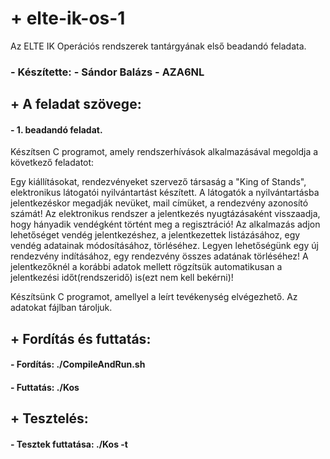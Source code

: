 # + elte-ik-os-1
Az ELTE IK Operációs rendszerek tantárgyának első beadandó feladata.
### - Készítette: - Sándor Balázs - AZA6NL
## + A feladat szövege:
#### - 1. beadandó feladat.
Készítsen C programot, amely rendszerhívások alkalmazásával megoldja a következő feladatot:

Egy kiállításokat, rendezvényeket szervező társaság a "King of Stands", elektronikus látogatói nyilvántartást készített. A látogatók a nyilvántartásba jelentkezéskor megadják nevüket, mail címüket, a rendezvény azonosító számát! Az elektronikus rendszer a jelentkezés nyugtázásaként visszaadja, hogy hányadik vendégként történt meg a regisztráció! Az alkalmazás adjon lehetőséget vendég jelentkezéshez, a jelentkezettek listázásához, egy vendég adatainak módosításához, törléséhez. Legyen lehetőségünk egy új rendezvény indításához, egy rendezvény összes adatának törléséhez! A jelentkezőknél a korábbi adatok mellett rögzítsük automatikusan a jelentkezési időt(rendszeridő) is(ezt nem kell bekérni)!

Készítsünk C programot, amellyel a leírt tevékenység elvégezhető. Az adatokat fájlban tároljuk. 
## + Fordítás és futtatás:
#### - Fordítás: ./CompileAndRun.sh
#### - Futtatás: ./Kos

## + Tesztelés:
#### - Tesztek futtatása: ./Kos -t